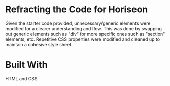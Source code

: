 # Refracting the Code for Horiseon

Given the starter code provided, unnecessary/generic elements were modified for a clearer understanding and flow. This was done by swapping out generic elements such as "div" for more specific ones such as "section" elements, etc. Repetitive CSS properties were modified and cleaned up to maintain a cohesive style sheet.

# Built With

HTML and CSS
